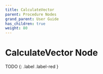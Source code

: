 ```yaml
---
title: CalculateVector
parent: Procedure Nodes
grand_parent: User Guide
has_children: true
weight: 80
---
```

# CalculateVector Node

TODO
{: .label .label-red }
